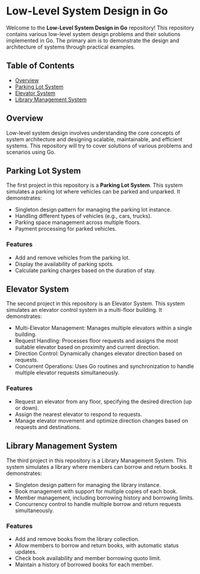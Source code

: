 # Low-Level System Design in Go

Welcome to the **Low-Level System Design in Go** repository! This repository contains various low-level system design problems and their solutions implemented in Go. The primary aim is to demonstrate the design and architecture of systems through practical examples.

## Table of Contents

- [Overview](#overview)
- [Parking Lot System](#parking-lot-system)
- [Elevator System](#elevator-system)
- [Library Management System](#library-management-system)

## Overview

Low-level system design involves understanding the core concepts of system architecture and designing scalable, maintainable, and efficient systems. This repository will try to cover solutions of various problems and scenarios using Go.

## Parking Lot System

The first project in this repository is a **Parking Lot System**. This system simulates a parking lot where vehicles can be parked and unparked. It demonstrates:

- Singleton design pattern for managing the parking lot instance.
- Handling different types of vehicles (e.g., cars, trucks).
- Parking space management across multiple floors.
- Payment processing for parked vehicles.

### Features

- Add and remove vehicles from the parking lot.
- Display the availability of parking spots.
- Calculate parking charges based on the duration of stay.

## Elevator System

The second project in this repository is an Elevator System. This system simulates an elevator control system in a multi-floor building. It demonstrates:

- Multi-Elevator Management: Manages multiple elevators within a single building.
- Request Handling: Processes floor requests and assigns the most suitable elevator based on proximity and current direction.
- Direction Control: Dynamically changes elevator direction based on requests.
- Concurrent Operations: Uses Go routines and synchronization to handle multiple elevator requests simultaneously.

### Features

- Request an elevator from any floor, specifying the desired direction (up or down).
- Assign the nearest elevator to respond to requests.
- Manage elevator movement and optimize direction changes based on requests and destinations.

## Library Management System

The third project in this repository is a Library Management System. This system simulates a library where members can borrow and return books. It demonstrates:

- Singleton design pattern for managing the library instance.
- Book management with support for multiple copies of each book.
- Member management, including borrowing history and borrowing limits.
- Concurrency control to handle multiple borrow and return requests simultaneously.

### Features

- Add and remove books from the library collection.
- Allow members to borrow and return books, with automatic status updates.
- Check book availability and member borrowing quoto limit.
- Maintain a history of borrowed books for each member.
